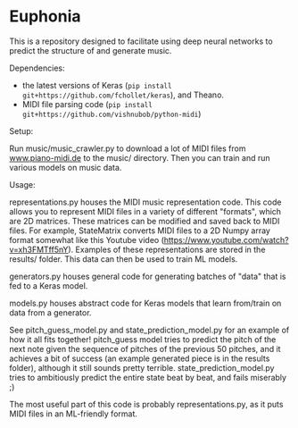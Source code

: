# Euphonia

This is a repository designed to facilitate using deep neural networks to predict the structure of and generate music. 

Dependencies: 
- the latest versions of Keras (```pip install git+https://github.com/fchollet/keras```), and Theano.
- MIDI file parsing code (```pip install git+https://github.com/vishnubob/python-midi```)

Setup:

Run music/music_crawler.py to download a lot of MIDI files from www.piano-midi.de to the music/ directory. Then you can train and run various models on music data.

Usage:

representations.py houses the MIDI music representation code. This code allows you to represent MIDI files in a variety of different "formats", which are 2D matrices. These matrices can be modified and saved back to MIDI files. For example, StateMatrix converts MIDI files to a 2D Numpy array format somewhat like this Youtube video (https://www.youtube.com/watch?v=xh3FMTff5nY). Examples of these representations are stored in the results/ folder. This data can then be used to train ML models.

generators.py houses general code for generating batches of "data" that is fed to a Keras model.

models.py houses abstract code for Keras models that learn from/train on data from a generator.

See pitch_guess_model.py and state_prediction_model.py for an example of how it all fits together! pitch_guess model tries to predict the pitch of the next note given the sequence of pitches of the previous 50 pitches, and it achieves a bit of success (an example generated piece is in the results folder), although it still sounds pretty terrible. state_prediction_model.py tries to ambitiously predict the entire state beat by beat, and fails miserably ;)

The most useful part of this code is probably representations.py, as it puts MIDI files in an ML-friendly format.



